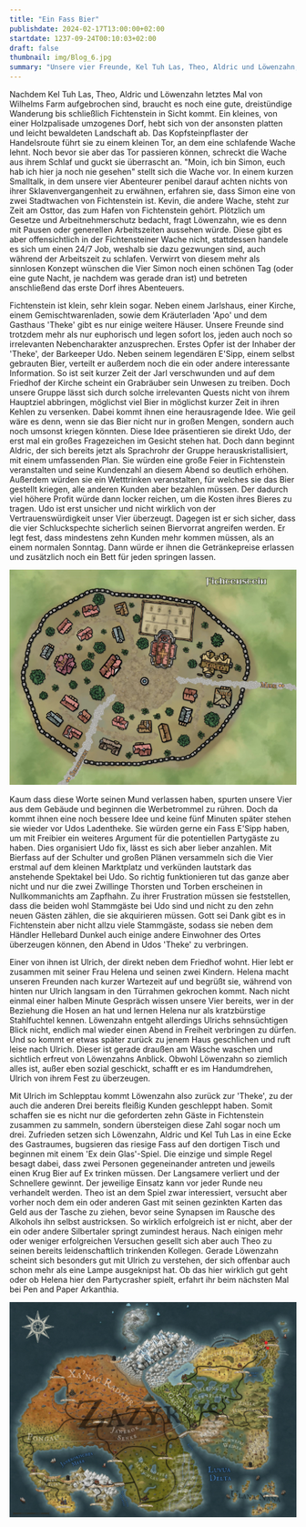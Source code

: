```yaml
---
title: "Ein Fass Bier"
publishdate: 2024-02-17T13:00:00+02:00
startdate: 1237-09-24T00:10:03+02:00
draft: false
thumbnail: img/Blog_6.jpg
summary: "Unsere vier Freunde, Kel Tuh Las, Theo, Aldric und Löwenzahn, erreichen in dieser Session das kleine Dorf Fichtenstein. Anstatt sich nach einer möglichen Hauptquest umzusehen, planen sie lieber eine Party mit ihrem neuen besten Freund, dem Barkeeper Udo. Bei der Organisation lernen sie unter anderem auch den Dorfbewohner Ulrich etwas besser kennen. Was es mit diesem und seiner Frau Helena auf sich hat, erfahrt ihr hier:"
---
```


Nachdem Kel Tuh Las, Theo, Aldric und Löwenzahn letztes Mal von Wilhelms Farm aufgebrochen sind, braucht es noch eine gute, dreistündige Wanderung bis schließlich Fichtenstein in Sicht kommt. Ein kleines, von einer Holzpalisade umzogenes Dorf, hebt sich von der ansonsten platten und leicht bewaldeten Landschaft ab. Das Kopfsteinpflaster der Handelsroute führt sie zu einem kleinen Tor, an dem eine schlafende Wache lehnt. Noch bevor sie aber das Tor passieren können, schreckt die Wache aus ihrem Schlaf und guckt sie überrascht an. "Moin, ich bin Simon, euch hab ich hier ja noch nie gesehen" stellt sich die Wache vor. In einem kurzen Smalltalk, in dem unsere vier Abenteurer penibel darauf achten nichts von ihrer Sklavenvergangenheit zu erwähnen, erfahren sie, dass Simon eine von zwei Stadtwachen von Fichtenstein ist. Kevin, die andere Wache, steht zur Zeit am Osttor, das zum Hafen von Fichtenstein gehört. Plötzlich um Gesetze und Arbeitnehmerschutz bedacht, fragt Löwenzahn, wie es denn mit Pausen oder generellen Arbeitszeiten aussehen würde. Diese gibt es aber offensichtlich in der Fichtensteiner Wache nicht, stattdessen handele es sich um einen 24/7 Job, weshalb sie dazu gezwungen sind, auch während der Arbeitszeit zu schlafen. Verwirrt von diesem mehr als sinnlosen Konzept wünschen die Vier Simon noch einen schönen Tag (oder eine gute Nacht, je nachdem was gerade dran ist) und betreten anschließend das erste Dorf ihres Abenteuers.

Fichtenstein ist klein, sehr klein sogar. Neben einem Jarlshaus, einer Kirche, einem Gemischtwarenladen, sowie dem Kräuterladen 'Apo' und dem Gasthaus 'Theke' gibt es nur einige weitere Häuser. Unsere Freunde sind trotzdem mehr als nur euphorisch und legen sofort los, jeden auch noch so irrelevanten Nebencharakter anzusprechen.
Erstes Opfer ist der Inhaber der 'Theke', der Barkeeper Udo. Neben seinem legendären E'Sipp, einem selbst gebrauten Bier, verteilt er außerdem noch die ein oder andere interessante Information. So ist seit kurzer Zeit der Jarl verschwunden und auf dem Friedhof der Kirche scheint ein Grabräuber sein Unwesen zu treiben. Doch unsere Gruppe lässt sich durch solche irrelevanten Quests nicht von ihrem Hauptziel abbringen, möglichst viel Bier in möglichst kurzer Zeit in ihren Kehlen zu versenken. Dabei kommt ihnen eine herausragende Idee. Wie geil wäre es denn, wenn sie das Bier nicht nur in großen Mengen, sondern auch noch umsonst kriegen könnten. Diese Idee präsentieren sie direkt Udo, der erst mal ein großes Fragezeichen im Gesicht stehen hat. Doch dann beginnt Aldric, der sich bereits jetzt als Sprachrohr der Gruppe herauskristallisiert, mit einem umfassenden Plan. Sie würden eine große Feier in Fichtenstein veranstalten und seine Kundenzahl an diesem Abend so deutlich erhöhen. Außerdem würden sie ein Wetttrinken veranstalten, für welches sie das Bier gestellt kriegen, alle anderen Kunden aber bezahlen müssen. Der dadurch viel höhere Profit würde dann locker reichen, um die Kosten ihres Bieres zu tragen. Udo ist erst unsicher und nicht wirklich von der Vertrauenswürdigkeit unser Vier überzeugt. Dagegen ist er sich sicher, dass die vier Schluckspechte sicherlich seinen Biervorrat angreifen werden. Er legt fest, dass mindestens zehn Kunden mehr kommen müssen, als an einem normalen Sonntag. Dann würde er ihnen die Getränkepreise erlassen und zusätzlich noch ein Bett für jeden springen lassen.

<div class="img-max center">
  <img class="img-fluid" title="Karte Fichtenstein" alt="Karte Fichtenstein." src="./img/fichtenstein.jpg" />
</div>

Kaum dass diese Worte seinen Mund verlassen haben, spurten unsere Vier aus dem Gebäude und beginnen die Werbetrommel zu rühren. Doch da kommt ihnen eine noch bessere Idee und keine fünf Minuten später stehen sie wieder vor Udos Ladentheke. Sie würden gerne ein Fass E'Sipp haben, um mit Freibier ein weiteres Argument für die potentiellen Partygäste zu haben. Dies organisiert Udo fix, lässt es sich aber lieber anzahlen. Mit Bierfass auf der Schulter und großen Plänen versammeln sich die Vier erstmal auf dem kleinen Marktplatz und verkünden lautstark das anstehende Spektakel bei Udo. So richtig funktionieren tut das ganze aber nicht und nur die zwei Zwillinge Thorsten und Torben erscheinen in Nullkommanichts am Zapfhahn. Zu ihrer Frustration müssen sie feststellen, dass die beiden wohl Stammgäste bei Udo sind und nicht zu den zehn neuen Gästen zählen, die sie akquirieren müssen. Gott sei Dank gibt es in Fichtenstein aber nicht allzu viele Stammgäste, sodass sie neben dem Händler Hellebard Dunkel auch einige andere Einwohner des Ortes überzeugen können, den Abend in Udos 'Theke' zu verbringen.

Einer von ihnen ist Ulrich, der direkt neben dem Friedhof wohnt. Hier lebt er zusammen mit seiner Frau Helena und seinen zwei Kindern. Helena macht unseren Freunden nach kurzer Wartezeit auf und begrüßt sie, während von hinten nur Ulrich langsam in den Türrahmen gekrochen kommt. Nach nicht einmal einer halben Minute Gespräch wissen unsere Vier bereits, wer in der Beziehung die Hosen an hat und lernen Helena nur als kratzbürstige Stahlfuchtel kennen. Löwenzahn entgeht allerdings Ulrichs sehnsüchtigen Blick nicht, endlich mal wieder einen Abend in Freiheit verbringen zu dürfen. Und so kommt er etwas später zurück zu jenem Haus geschlichen und ruft leise nach Ulrich. Dieser ist gerade draußen am Wäsche waschen und sichtlich erfreut von Löwenzahns Anblick. Obwohl Löwenzahn so ziemlich alles ist, außer eben sozial geschickt, schafft er es im Handumdrehen, Ulrich von ihrem Fest zu überzeugen.

Mit Ulrich im Schlepptau kommt Löwenzahn also zurück zur 'Theke', zu der auch die anderen Drei bereits fleißig Kunden geschleppt haben. Somit schaffen sie es nicht nur die geforderten zehn Gäste in Fichtenstein zusammen zu sammeln, sondern übersteigen diese Zahl sogar noch um drei. Zufrieden setzen sich Löwenzahn, Aldric und Kel Tuh Las in eine Ecke des Gastraumes, bugsieren das riesige Fass auf den dortigen Tisch und beginnen mit einem 'Ex dein Glas'-Spiel. Die einzige und simple Regel besagt dabei, dass zwei Personen gegeneinander antreten und jeweils einen Krug Bier auf Ex trinken müssen. Der Langsamere verliert und der Schnellere gewinnt. Der jeweilige Einsatz kann vor jeder Runde neu verhandelt werden. Theo ist an dem Spiel zwar interessiert, versucht aber vorher noch dem ein oder anderen Gast mit seinen gezinkten Karten das Geld aus der Tasche zu ziehen, bevor seine Synapsen im Rausche des Alkohols ihn selbst austricksen. So wirklich erfolgreich ist er nicht, aber der ein oder andere Silbertaler springt zumindest heraus. Nach einigen mehr oder weniger erfolgreichen Versuchen gesellt sich aber auch Theo zu seinen bereits leidenschaftlich trinkenden Kollegen. Gerade Löwenzahn scheint sich besonders gut mit Ulrich zu verstehen, der sich offenbar auch schon mehr als eine Lampe ausgeknipst hat. Ob das hier wirklich gut geht oder ob Helena hier den Partycrasher spielt, erfahrt ihr beim nächsten Mal bei Pen and Paper Arkanthia.

<div class="center">
  <img class="img-fluid" title="Weltkarte Arkanthia" alt="Weltkarte Arkanthia." src="./img/Arkanthia_Full_Map_Blog_6.jpg" />
</div>
